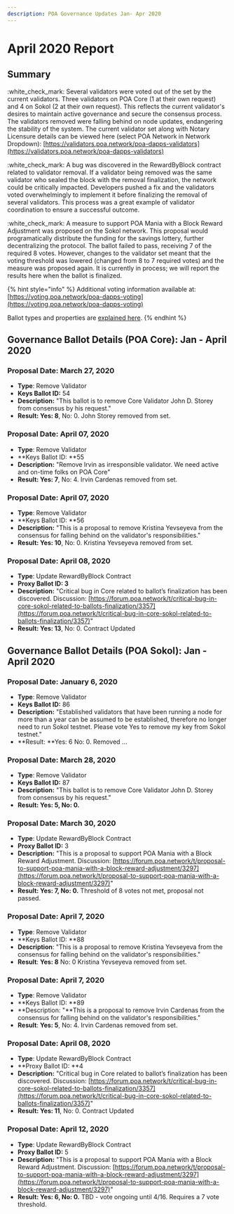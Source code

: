 ```yaml
---
description: POA Governance Updates Jan- Apr 2020
---
```


# April 2020 Report

## Summary

:white\_check\_mark: Several validators were voted out of the set by the current validators. Three validators on POA Core (1 at their own request) and 4 on Sokol (2 at their own request). This reflects the current validator's desires to maintain active governance and secure the consensus process. The validators removed were falling behind on node updates, endangering the stability of the system. The current validator set along with Notary Licensure details can be viewed here (select POA Network in Network Dropdown): [https://validators.poa.network/poa-dapps-validators](https://validators.poa.network/poa-dapps-validators)

:white\_check\_mark: A bug was discovered in the RewardByBlock contract related to validator removal. If a validator being removed was the same validator who sealed the block with the removal finalization, the network could be critically impacted. Developers pushed a fix and the validators voted overwhelmingly to implement it before finalizing the removal of several validators. This process was a great example of validator coordination to ensure a successful outcome.

:white\_check\_mark:  A measure to support POA Mania with a Block Reward Adjustment was proposed on the Sokol network. This proposal would programatically distribute the funding for the savings lottery, further decentralizing the protocol. The ballot failed to pass, receiving 7 of the required 8 votes. However, changes to the validator set meant that the voting threshold was lowered (changed from 8 to 7 required votes) and the measure was proposed again. It is currently in process; we will report the results here when the ballot is finalized.

{% hint style="info" %}
Additional voting information available at: [https://voting.poa.network/poa-dapps-voting](https://voting.poa.network/poa-dapps-voting)

Ballot types and properties are [explained here](../ballot-type-lifecycle-and-limits.md).
{% endhint %}

## Governance Ballot Details (POA Core): Jan - April 2020

### Proposal Date: March 27, 2020

* **Type**: Remove Validator
* **Keys Ballot ID:** 54
* **Description:** "This ballot is to remove Core Validator John D. Storey from consensus by his request."
* **Result: Yes: 8**, No: 0. John Storey removed from set.&#x20;

### Proposal Date: April 07, 2020

* **Type**: Remove Validator
* **Keys Ballot ID: **55
* **Description:** "Remove Irvin as irresponsible validator. We need active and on-time folks on POA Core"
* **Result: Yes: 7**, No: 4. Irvin Cardenas removed from set.

### Proposal Date: April 07, 2020

* **Type**: Remove Validator
* **Keys Ballot ID: **56
* **Description:** "This is a proposal to remove Kristina Yevseyeva from the consensus for falling behind on the validator's responsibilities."
* **Result: Yes: 10**, No: 0. Kristina Yevseyeva removed from set.

### Proposal Date: April 08, 2020

* **Type**: Update RewardByBlock Contract
* **Proxy Ballot ID: 3**
* **Description:** "Critical bug in Core related to ballot’s finalization has been discovered. Discussion: [https://forum.poa.network/t/critical-bug-in-core-sokol-related-to-ballots-finalization/3357](https://forum.poa.network/t/critical-bug-in-core-sokol-related-to-ballots-finalization/3357)"
* **Result: Yes: 13**, No: 0. Contract Updated

## Governance Ballot Details (POA Sokol): Jan - April 2020

### Proposal Date: January 6, 2020

* **Type**: Remove Validator
* **Keys Ballot ID:** 86
* **Description:** "Established validators that have been running a node for more than a year can be assumed to be established, therefore no longer need to run Sokol testnet. Please vote Yes to remove my key from Sokol testnet."
* **Result: **Yes: 6 No: 0. Removed ...

### Proposal Date: March 28, 2020

* **Type**: Remove Validator
* **Keys Ballot ID:** 87
* **Description:** "This ballot is to remove Core Validator John D. Storey from consensus by his request."
* **Result: Yes: 5, **No: 0**.**&#x20;

### Proposal Date: March 30, 2020

* **Type**: Update RewardByBlock Contract
* **Proxy Ballot ID:** 3
* **Description:** "This is a proposal to support POA Mania with a Block Reward Adjustment.  Discussion: [https://forum.poa.network/t/proposal-to-support-poa-mania-with-a-block-reward-adjustment/3297](https://forum.poa.network/t/proposal-to-support-poa-mania-with-a-block-reward-adjustment/3297)"
* **Result: **Yes: 7,** **No: 0**.** Threshold of 8 votes not met, proposal not passed.

### Proposal Date: April 7, 2020

* **Type**: Remove Validator
* **Keys Ballot ID: **88
* **Description**: "This is a proposal to remove Kristina Yevseyeva from the consensus for falling behind on the validator's responsibilities."
* **Result**: **Yes: 8** No: 0  Kristina Yevseyeva removed from set.

### Proposal Date: April 7, 2020

* **Type**: Remove Validator
* **Keys Ballot ID: **89
* **Description: "**This is a proposal to remove Irvin Cardenas from the consensus for falling behind on the validator's responsibilities."
* **Result**: **Yes: 5**, No: 4. Irvin Cardenas removed from set.

### Proposal Date: April 08, 2020

* **Type**: Update RewardByBlock Contract
* **Proxy Ballot ID: **4
* **Description:** "Critical bug in Core related to ballot’s finalization has been discovered. Discussion: [https://forum.poa.network/t/critical-bug-in-core-sokol-related-to-ballots-finalization/3357](https://forum.poa.network/t/critical-bug-in-core-sokol-related-to-ballots-finalization/3357)"
* **Result: Yes: 11**, No: 0. Contract Updated

### Proposal Date: April 12, 2020

* **Type**: Update RewardByBlock Contract
* **Proxy Ballot ID:** 5
* **Description:** "This is a proposal to support POA Mania with a Block Reward Adjustment.  Discussion: [https://forum.poa.network/t/proposal-to-support-poa-mania-with-a-block-reward-adjustment/3297](https://forum.poa.network/t/proposal-to-support-poa-mania-with-a-block-reward-adjustment/3297)"
* **Result: **Yes: 6,** **No: 0**.** TBD - vote ongoing until 4/16. Requires a 7 vote threshold.

